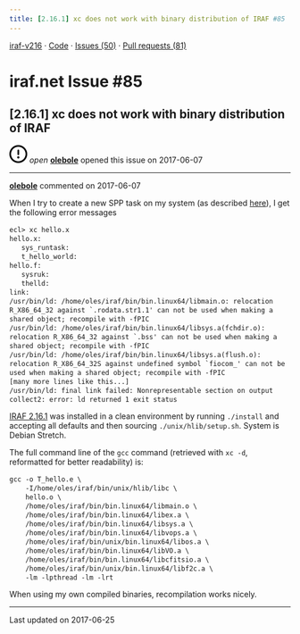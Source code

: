 ```yaml
---
title: [2.16.1] xc does not work with binary distribution of IRAF #85
---
```


[iraf-v216](/iraf-v216) · [Code](https://github.com/iraf-community/iraf/tree/iraf-v216) · [Issues (50)](/iraf-v216/issues) · [Pull requests (81)](/iraf-v216/issues/pulls)

# iraf.net Issue #85
## [2.16.1] xc does not work with binary distribution of IRAF
![open](issue-opened.svg) *open* **[olebole](https://github.com/olebole)** opened this issue on 2017-06-07

- - - -

**[olebole](https://github.com/olebole)** commented on 2017-06-07

When I try to create a new SPP task on my system (as described [here](http://iraf.noao.edu/ftp/docs/spp_intro.pdf)), I get the following error messages  
  
```  
ecl> xc hello.x  
hello.x:  
   sys_runtask:  
   t_hello_world:  
hello.f:  
   sysruk:  
   thelld:  
link:  
/usr/bin/ld: /home/oles/iraf/bin/bin.linux64/libmain.o: relocation R_X86_64_32 against `.rodata.str1.1' can not be used when making a shared object; recompile with -fPIC  
/usr/bin/ld: /home/oles/iraf/bin/bin.linux64/libsys.a(fchdir.o): relocation R_X86_64_32 against `.bss' can not be used when making a shared object; recompile with -fPIC  
/usr/bin/ld: /home/oles/iraf/bin/bin.linux64/libsys.a(flush.o): relocation R_X86_64_32S against undefined symbol `fiocom_' can not be used when making a shared object; recompile with -fPIC  
[many more lines like this...]  
/usr/bin/ld: final link failed: Nonrepresentable section on output  
collect2: error: ld returned 1 exit status  
```  
  
[IRAF 2.16.1](http://iraf.noao.edu/iraf/ftp/iraf/v216/PCIX/iraf.lnux.x86_64.tar.gz) was installed in a clean environment by running `./install` and accepting all defaults and then sourcing `./unix/hlib/setup.sh`. System is Debian Stretch.  
  
The full command line of the `gcc` command (retrieved with `xc -d`, reformatted for better readability) is:  
  
```  
gcc -o T_hello.e \  
    -I/home/oles/iraf/bin/unix/hlib/libc \  
    hello.o \  
    /home/oles/iraf/bin/bin.linux64/libmain.o \  
    /home/oles/iraf/bin/bin.linux64/libex.a \  
    /home/oles/iraf/bin/bin.linux64/libsys.a \  
    /home/oles/iraf/bin/bin.linux64/libvops.a \  
    /home/oles/iraf/bin/unix/bin.linux64/libos.a \  
    /home/oles/iraf/bin/bin.linux64/libVO.a \  
    /home/oles/iraf/bin/bin.linux64/libcfitsio.a \  
    /home/oles/iraf/bin/unix/bin.linux64/libf2c.a \  
    -lm -lpthread -lm -lrt  
```  
  
When using my own compiled binaries, recompilation works nicely.

- - - -

Last updated on 2017-06-25
